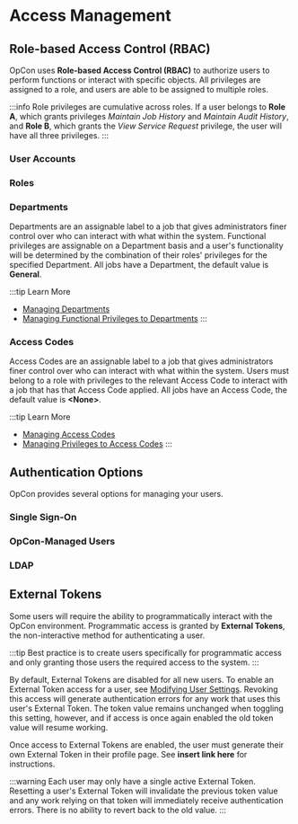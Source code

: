 # Access Management

## Role-based Access Control (RBAC)

OpCon uses **Role-based Access Control (RBAC)** to authorize users to perform functions or interact with specific objects. All privileges are assigned to a role, and users are able to be assigned to multiple roles.

:::info 
Role privileges are cumulative across roles. If a user belongs to **Role A**, which grants privileges *Maintain Job History* and *Maintain Audit History*, and **Role B**, which grants the *View Service Request* privilege, the user will have all three privileges.
:::

### User Accounts

### Roles


### Departments

Departments are an assignable label to a job that gives administrators finer control over who can interact with what within the system. Functional privileges are assignable on a Department basis and a user's functionality will be determined by the combination of their roles' privileges for the specified Department. All jobs have a Department, the default value is **General**.

:::tip Learn More

- [Managing Departments](../managing-departments.md)
- [Managing Functional Privileges to Departments](../privileges.md)
:::


### Access Codes

Access Codes are an assignable label to a job that gives administrators finer control over who can interact with what within the system. Users must belong to a role with privileges to the relevant Access Code to interact with a job that has that Access Code applied. All jobs have an Access Code, the default value is **<None\>**.

:::tip Learn More

- [Managing Access Codes](../managing-access-codes.md)
- [Managing Privileges to Access Codes](../privileges.md)
:::

## Authentication Options

OpCon provides several options for managing your users.

### Single Sign-On

### OpCon-Managed Users

### LDAP 

## External Tokens

Some users will require the ability to programmatically interact with the OpCon environment. Programmatic access is granted by **External Tokens**, the non-interactive method for authenticating a user. 

:::tip
Best practice is to create users specifically for programmatic access and only granting those users the required access to the system.
:::

By default, External Tokens are disabled for all new users. To enable an External Token access for a user, see [Modifying User Settings](../managing-users.md#settings-section). Revoking this access will generate authentication errors for any work that uses this user's External Token. The token value remains unchanged when toggling this setting, however, and if access is once again enabled the old token value will resume working.

Once access to External Tokens are enabled, the user must generate their own External Token in their profile page. See **insert link here** for instructions.

:::warning
Each user may only have a single active External Token. Resetting a user's External Token will invalidate the previous token value and any work relying on that token will immediately receive authentication errors. There is no ability to revert back to the old value.
:::
